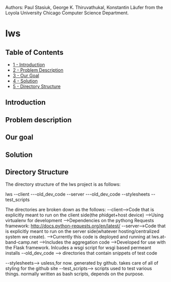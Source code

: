 Authors: Paul Stasiuk, George K. Thiruvathukal, Konstantin Läufer from the 
Loyola University Chicago Computer Science Department.

lws
========

Table of Contents
-----
* [1 - Introduction](#introduction)
* [2 - Problem Description](#problem-description)
* [3 - Our Goal](#our-goal)
* [4 - Solution](#solution)
* [5 - Directory Structure](#directory-structure)

Introduction
------------

Problem description
-------------------


Our goal
--------

Solution
--------


Directory Structure
-------------------

The directory structure of the lws project is as follows:

lws
--client
---old_dev_code
--server
---old_dev_code
--stylesheets
--test_scripts

The directories are broken down as the follows:
--client-->Code that is explicitly meant to run on the client side(the phidget+host device)
	-->Using virtualenv for development
	-->Dependencies on the pythong Requests framework: http://docs.python-requests.org/en/latest/
--server-->Code that is explicitly meant to run on the server side(whatever hosting/centralized system we create).
	-->Currently this code is deployed and running at lws.at-band-camp.net
	-->Includes the aggregation code
	-->Developed for use with the Flask framework. Inlcudes a wsgi script for wsgi based permeant installs
--old_dev_code --> directories that contain snippets of test code

--stylesheets--> usless,for now. generated by github. takes care of all of styling for the github site
--test_scripts--> scripts used to test various things. normally written as bash scripts, depends on the purpose.
